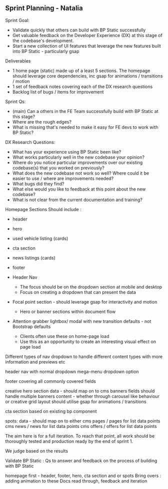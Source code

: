 ## Sprint Planning - Natalia

Sprint Goal:
- Validate quickly that others can build with BP Static successfully
- Get valuable feedback on the Developer Experience (DX) at this stage of the codebase's development.
- Start a new collection of UI features that leverage the new features built into BP Static - particularly gsap

Deliverables
- 1 home page (static) made up of a least 5 sections. The homepage should leverage core dependencies, inc gsap for animations / transitions / motion
- 1 set of feedback notes covering each of the DX research questions
- Backlog list of bugs / items for improvement

Sprint Qs: 
- (main) Can a others in the FE Team successfully build with BP Static at this stage?
- Where are the rough edges? 
- What is missing that's needed to make it easy for FE devs to work with BP Static?

DX Research Questions: 
- What has your experience using BP Static been like?
- What works particularly well in the new codebase your opinion? 
- Where do you notice particular improvements over our existing codebase(s) that you worked on previously?
- What does the new codebase not work so well? Where could it be easier to use / where are improvements needed?
- What bugs did they find?
- What else would you like to  feedback at this point about the new codebase?
- What is not clear from the current documentation and training?

Homepage Sections
Should include : 
- header
- hero
- used vehicle listing (cards)
- cta section
- news listings (cards)
- footer

- Header Nav
	- The focus should be on the dropdown section at mobile and desktop
	- Focus on creating a dropdown that can present the data

- Focal point section - should leverage gsap for interactivity and motion
	- Hero or banner sections within document flow

- Attention grabber lightbox/ modal with new transition defaults - not Bootstrap defaults
	- Clients often use these on home-page load
	- Use this as an opportunity to create an interesting visual effect on page load

Different types of nav dropdown to handle different content types with more information and previews etc


header nav with 
normal dropdown
mega-menu dropdown option

footer
covering all commonly covered fields 

creative hero section
data - should map on to cms banners fields 
should handle multiple banners content - whether through carousel like behaviour or creative grid layout
should utilise gsap for animations / transitions

cta section
based on existing bp component


spots: 
data - should map on to either 
cms pages / pages for list data points
cms news / news for list data points
cms offers / offers for list data points

The aim here is for a full iteration. To reach that point, all work should be thoroughly tested and production ready by the end of sprint 1.

We judge based on the results

Validate BP Static : 
Qs to answer and feedback on the process of building with BP Static


homepage first - header, footer, hero, cta section and or spots
Bring overs : adding animation to these
Docs read through, feedback and iteration

